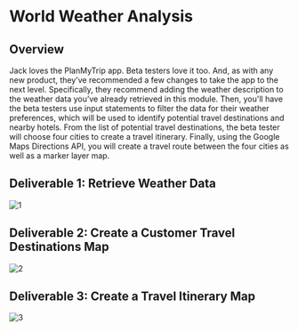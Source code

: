 # World Weather Analysis
## Overview
Jack loves the PlanMyTrip app. Beta testers love it too. And, as with any new product, they’ve recommended a few changes to take the app to the next level. Specifically, they recommend adding the weather description to the weather data you’ve already retrieved in this module. Then, you'll have the beta testers use input statements to filter the data for their weather preferences, which will be used to identify potential travel destinations and nearby hotels. From the list of potential travel destinations, the beta tester will choose four cities to create a travel itinerary. Finally, using the Google Maps Directions API, you will create a travel route between the four cities as well as a marker layer map.
## Deliverable 1: Retrieve Weather Data
![1](https://github.com/Jandreezy/World_Weather_Analysis/blob/main/Weather_Search/WeatherPy_vacation_map.png?raw=true)
## Deliverable 2: Create a Customer Travel Destinations Map
![2](https://github.com/Jandreezy/World_Weather_Analysis/blob/main/Weather_Itinerary/WeatherPy_travel_map_markers.png?raw=true)
## Deliverable 3: Create a Travel Itinerary Map
![3](https://github.com/Jandreezy/World_Weather_Analysis/blob/main/Weather_Itinerary/WeatherPy_travel_map.png?raw=true)